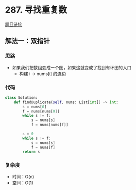 # 287. 寻找重复数

[题目链接](https://leetcode.cn/problems/find-the-duplicate-number/description/)

## 解法一：双指针

### 思路

- 如果我们把数组变成一个图，如果这就变成了找到有环图的入口
  - 构建 i -> nums[i] 的连边

### 代码

```py
class Solution:
    def findDuplicate(self, nums: List[int]) -> int:
        s = nums[0]
        f = nums[nums[0]]
        while s != f:
            s = nums[s]
            f = nums[nums[f]]
        
        s = 0
        while s != f:
            s = nums[s]
            f = nums[f]
        return s
```

### 复杂度

- 时间：O(n)
- 空间：O(1)
